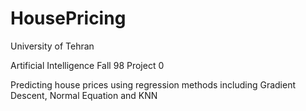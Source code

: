 # HousePricing
University of Tehran

Artificial Intelligence Fall 98 Project 0

Predicting house prices using regression methods including Gradient Descent, Normal Equation and KNN
